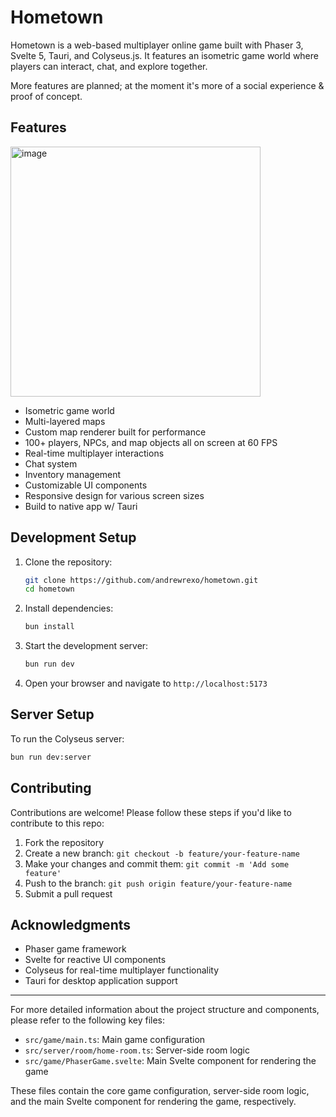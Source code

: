 # Hometown

Hometown is a web-based multiplayer online game built with Phaser 3, Svelte 5, Tauri, and Colyseus.js. It features an isometric game world where players can interact, chat, and explore together.

More features are planned; at the moment it's more of a social experience & proof of concept.

## Features

<img width="400" alt="image" src="https://github.com/user-attachments/assets/4da0420f-4f3d-4b1f-9239-d5d3f96037d8">

- Isometric game world
- Multi-layered maps
- Custom map renderer built for performance
- 100+ players, NPCs, and map objects all on screen at 60 FPS
- Real-time multiplayer interactions
- Chat system
- Inventory management
- Customizable UI components
- Responsive design for various screen sizes
- Build to native app w/ Tauri

## Development Setup

1. Clone the repository:
   ```bash
   git clone https://github.com/andrewrexo/hometown.git
   cd hometown
   ```

2. Install dependencies:
   ```bash
   bun install
   ```

3. Start the development server:
   ```bash
   bun run dev
   ```

4. Open your browser and navigate to `http://localhost:5173`

## Server Setup

To run the Colyseus server:

```bash
bun run dev:server
```


## Contributing

Contributions are welcome! Please follow these steps if you'd like to contribute to this repo:

1. Fork the repository
2. Create a new branch: `git checkout -b feature/your-feature-name`
3. Make your changes and commit them: `git commit -m 'Add some feature'`
4. Push to the branch: `git push origin feature/your-feature-name`
5. Submit a pull request

## Acknowledgments

- Phaser game framework
- Svelte for reactive UI components
- Colyseus for real-time multiplayer functionality
- Tauri for desktop application support

---

For more detailed information about the project structure and components, please refer to the following key files:

- `src/game/main.ts`: Main game configuration
- `src/server/room/home-room.ts`: Server-side room logic
- `src/game/PhaserGame.svelte`: Main Svelte component for rendering the game

These files contain the core game configuration, server-side room logic, and the main Svelte component for rendering the game, respectively.

